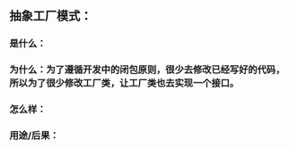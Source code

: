 ## 抽象工厂模式：

### 是什么：

### 为什么：为了遵循开发中的闭包原则，很少去修改已经写好的代码，所以为了很少修改工厂类，让工厂类也去实现一个接口。

### 怎么样：

### 用途/后果：

